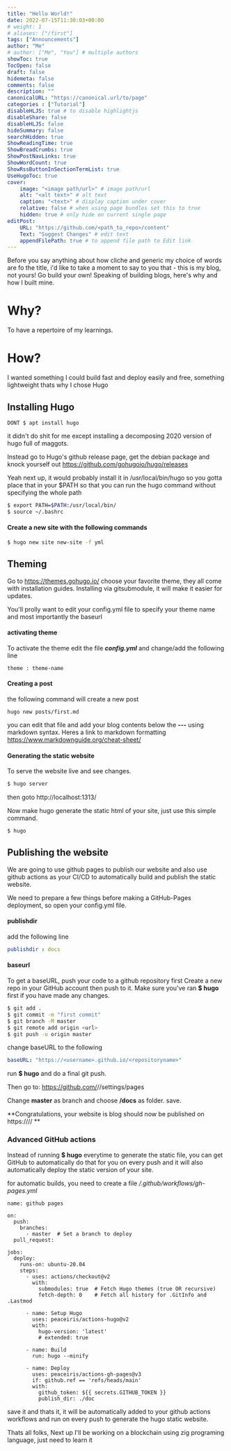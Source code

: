 ```yaml
---
title: "Hello World!"
date: 2022-07-15T11:30:03+00:00
# weight: 1
# aliases: ["/first"]
tags: ["Announcements"]
author: "Me"
# author: ["Me", "You"] # multiple authors
showToc: true
TocOpen: false
draft: false
hidemeta: false
comments: false
description: ""
canonicalURL: "https://canonical.url/to/page"
categories : ["Tutorial"]
disableHLJS: true # to disable highlightjs
disableShare: false
disableHLJS: false
hideSummary: false
searchHidden: true
ShowReadingTime: true
ShowBreadCrumbs: true
ShowPostNavLinks: true
ShowWordCount: true
ShowRssButtonInSectionTermList: true
UseHugoToc: true
cover:
    image: "<image path/url>" # image path/url
    alt: "<alt text>" # alt text
    caption: "<text>" # display caption under cover
    relative: false # when using page bundles set this to true
    hidden: true # only hide on current single page
editPost:
    URL: "https://github.com/<path_to_repo>/content"
    Text: "Suggest Changes" # edit text
    appendFilePath: true # to append file path to Edit link
---
```


Before you say anything about how cliche and generic my choice of words are fo the title, i'd like to take a moment to say to you that - this is my blog, not yours! Go build your own!
Speaking of building blogs, here's why and how I built mine.

# Why?
To have a repertoire of my learnings.   

# How?
I wanted something I could build fast and deploy easily and free, something lightweight thats why I chose Hugo

## Installing Hugo
```
DONT $ apt install hugo
```
it didn't do shit for me except installing a decomposing 2020 version of hugo full of maggots.

Instead go to Hugo's github release page, get the debian package and knock yourself out https://github.com/gohugoio/hugo/releases

Yeah next up, it would probably install it in /usr/local/bin/hugo
so you gotta place that in your $PATH so that you can run the hugo command without specifying the whole path

```bash
$ export PATH=$PATH:/usr/local/bin/
$ source ~/.bashrc
```

#### Create a new site with the following commands 
```bash
$ hugo new site new-site -f yml
```

## Theming
Go to https://themes.gohugo.io/ choose your favorite theme, they all come with installation guides. Installing via gitsubmodule, it will make it easier for updates.

You'll prolly want to edit your config.yml file to specify your theme name and most importantly the baseurl

#### activating theme
To activate the theme edit the file ***config.yml*** and change/add the following line

```hugo
theme : theme-name
```

#### Creating a post
the following command will create a new post
```
hugo new posts/first.md 
```
you can edit that file and add your blog contents below the **---** using markdown syntax. Heres a link to markdown formatting https://www.markdownguide.org/cheat-sheet/

#### Generating the static website

To serve the website live and see changes.
```bash
$ hugo server
```

then goto http://localhost:1313/

Now make hugo generate the static html of your site, just use this simple command.

```bash
$ hugo
```

## Publishing the website

We are going to use github pages to publish our website and also use github actions as your CI/CD to automatically build and publish the static website.

We need to prepare a few things before making a GitHub-Pages deployment, so open your config.yml file.

#### publishdir
add the following line
```yml
publishdir : docs
```
#### baseurl
To get a baseURL, push your code to a github repository first
Create a new repo in your GitHub account then push to it. Make sure you've ran **$ hugo** first if you have made any changes.
```bash
$ git add .
$ git commit -m "first commit"
$ git branch -M master
$ git remote add origin <url>
$ git push -u origin master
```

change baseURL to the following
```yml
baseURL: "https://<username>.github.io/<repositoryname>"
```
run **$ hugo** and do a final git push.

Then go to: https://github.com/<username>/<repositoryname>/settings/pages

Change **master** as branch and choose **/docs** as folder.
save.

**Congratulations, your website is blog should now be published on  https://<username>/<repositoryname>/ **

### Advanced GitHub actions
Instead of running **$ hugo** everytime to generate the static file, you can get GitHub to automatically do that for you on every push and it will also automatically deploy the static version of your site.

for automatic builds, you need to create a file */.github/workflows/gh-pages.yml*

```
name: github pages

on:
  push:
    branches:
      - master  # Set a branch to deploy
  pull_request:

jobs:
  deploy:
    runs-on: ubuntu-20.04
    steps:
      - uses: actions/checkout@v2
        with:
          submodules: true  # Fetch Hugo themes (true OR recursive)
          fetch-depth: 0    # Fetch all history for .GitInfo and .Lastmod

      - name: Setup Hugo
        uses: peaceiris/actions-hugo@v2
        with:
          hugo-version: 'latest'
          # extended: true

      - name: Build
        run: hugo --minify

      - name: Deploy
        uses: peaceiris/actions-gh-pages@v3
        if: github.ref == 'refs/heads/main'
        with:
          github_token: ${{ secrets.GITHUB_TOKEN }}
          publish_dir: ./doc

```

save it and thats it, it will be automatically added to your github actions workflows and run on every push to generate the hugo static website.


Thats all folks,
Next up I'll be working on a blockchain using zig programing language, just need to learn it